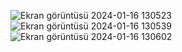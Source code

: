 ![Ekran görüntüsü 2024-01-16 130523](https://github.com/uokaradeniz/WebApplicationMVC2/assets/77590835/d92fad4e-072c-407d-a80e-168286d4be16)
![Ekran görüntüsü 2024-01-16 130539](https://github.com/uokaradeniz/WebApplicationMVC2/assets/77590835/582fbbef-c3f5-4988-b941-ca94f542c87b)
![Ekran görüntüsü 2024-01-16 130602](https://github.com/uokaradeniz/WebApplicationMVC2/assets/77590835/f64c00d9-c32f-4969-be01-8ac2eb01015e)
